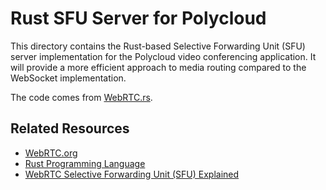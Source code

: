 # Rust SFU Server for Polycloud

This directory contains the Rust-based Selective Forwarding Unit (SFU) server implementation for the Polycloud video conferencing application. It will provide a more efficient approach to media routing compared to the WebSocket implementation.

The code comes from [WebRTC.rs](https://github.com/webrtc-rs/webrtc).

## Related Resources

- [WebRTC.org](https://webrtc.org/)
- [Rust Programming Language](https://www.rust-lang.org/)
- [WebRTC Selective Forwarding Unit (SFU) Explained](https://webrtcglossary.com/sfu/)
